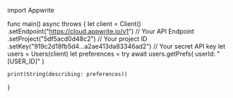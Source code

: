 import Appwrite

func main() async throws {
let client = Client()
.setEndpoint("https://cloud.appwrite.io/v1") // Your API Endpoint
.setProject("5df5acd0d48c2") // Your project ID
.setKey("919c2d18fb5d4...a2ae413da83346ad2") // Your secret API key
let users = Users(client)
let preferences = try await users.getPrefs(
userId: "[USER_ID]"
)

    print(String(describing: preferences))

}

